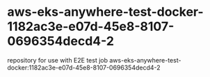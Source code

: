 # aws-eks-anywhere-test-docker-1182ac3e-e07d-45e8-8107-0696354decd4-2
repository for use with E2E test job aws-eks-anywhere-test-docker:1182ac3e-e07d-45e8-8107-0696354decd4-2
